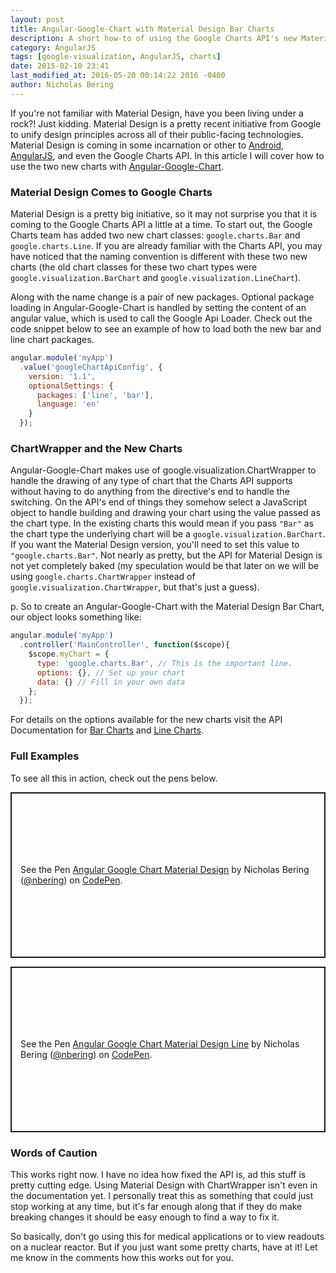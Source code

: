 ```yaml
---
layout: post
title: Angular-Google-Chart with Material Design Bar Charts
description: A short how-to of using the Google Charts API's new Material Design versions of Bar and Line charts.
category: AngularJS
tags: [google-visualization, AngularJS, charts]
date: 2015-02-10 23:41
last_modified_at: 2016-05-20 00:14:22 2016 -0400
author: Nicholas Bering
---
```


If you're not familiar with Material Design, have you been living under a rock?!  Just kidding.  Material Design is a pretty recent initiative from Google to unify design principles across all of their public-facing technologies.  Material Design is coming in some incarnation or other to <a href="https://developer.android.com/design/material/index.html">Android</a>, <a href="https://material.angularjs.org/">AngularJS</a>, and even the Google Charts API.  In this article I will cover how to use the two new charts with <a href="https://github.com/angular-google-chart/angular-google-chart/">Angular-Google-Chart</a>.

### Material Design Comes to Google Charts

Material Design is a pretty big initiative, so it may not surprise you that it is coming to the Google Charts API a little at a time.  To start out, the Google Charts team has added two new chart classes:  `google.charts.Bar` and `google.charts.Line`.  If you are already familiar with the Charts API, you may have noticed that the naming convention is different with these two new charts (the old chart classes for these two chart types were `google.visualization.BarChart` and `google.visualization.LineChart`).

Along with the name change is a pair of new packages.  Optional package loading in Angular-Google-Chart is handled by setting the content of an angular value, which is used to call the Google Api Loader.  Check out the code snippet below to see an example of how to load both the new bar and line chart packages.

```js
angular.module('myApp')
  .value('googleChartApiConfig', {
    version: '1.1',
    optionalSettings: {
      packages: ['line', 'bar'],
      language: 'en'
    }
  });
```

### ChartWrapper and the New Charts

Angular-Google-Chart makes use of google.visualization.ChartWrapper to handle the drawing of any type of chart that the Charts API supports without having to do anything from the directive's end to handle the switching.  On the API's end of things they somehow select a JavaScript object to handle building and drawing your chart using the value passed as the chart type.  In the existing charts this would mean if you pass `"Bar"` as the chart type the underlying chart will be a `google.visualization.BarChart`.  If you want the Material Design version, you'll need to set this value to `"google.charts.Bar"`.  Not nearly as pretty, but the API for Material Design is not yet completely baked (my speculation would be that later on we will be using `google.charts.ChartWrapper` instead of `google.visualization.ChartWrapper`, but that's just a guess).

p. So to create an Angular-Google-Chart with the Material Design Bar Chart, our object looks something like:

```js
angular.module('myApp')
  .controller('MainController', function($scope){
    $scope.myChart = {
      type: 'google.charts.Bar', // This is the important line.
      options: {}, // Set up your chart
      data: {} // Fill in your own data
    };
  });
```

For details on the options available for the new charts visit the API Documentation for <a href="https://developers.google.com/chart/interactive/docs/gallery/barchart#Material">Bar Charts</a> and <a href="https://developers.google.com/chart/interactive/docs/gallery/linechart#Material">Line Charts</a>.

### Full Examples

To see all this in action, check out the pens below.

<p class="codepen" data-height="265" data-theme-id="light" data-default-tab="js,result" data-user="nbering" data-slug-hash="gOPpeRB" style="height: 265px; box-sizing: border-box; display: flex; align-items: center; justify-content: center; border: 2px solid; margin: 1em 0; padding: 1em;" data-pen-title="Angular Google Chart Material Design">
  <span>See the Pen <a href="https://codepen.io/nbering/pen/gOPpeRB">
  Angular Google Chart Material Design</a> by Nicholas Bering (<a href="https://codepen.io/nbering">@nbering</a>)
  on <a href="https://codepen.io">CodePen</a>.</span>
</p>

<p class="codepen" data-height="265" data-theme-id="light" data-default-tab="js,result" data-user="nbering" data-slug-hash="GRoJxjG" style="height: 265px; box-sizing: border-box; display: flex; align-items: center; justify-content: center; border: 2px solid; margin: 1em 0; padding: 1em;" data-pen-title="Angular Google Chart Material Design Line">
  <span>See the Pen <a href="https://codepen.io/nbering/pen/GRoJxjG">
  Angular Google Chart Material Design Line</a> by Nicholas Bering (<a href="https://codepen.io/nbering">@nbering</a>)
  on <a href="https://codepen.io">CodePen</a>.</span>
</p>
<script async src="https://static.codepen.io/assets/embed/ei.js"></script>

### Words of Caution

This works right now.  I have no idea how fixed the API is, ad this stuff is pretty cutting edge.  Using Material Design with ChartWrapper isn't even in the documentation yet.  I personally treat this as something that could just stop working at any time, but it's far enough along that if they do make breaking changes it should be easy enough to find a way to fix it.

So basically, don't go using this for medical applications or to view readouts on a nuclear reactor.  But if you just want some pretty charts, have at it!  Let me know in the comments how this works out for you.
